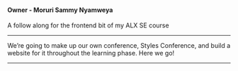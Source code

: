 #### Owner - Moruri Sammy Nyamweya

A follow along for the frontend bit of my ALX SE course

---

We’re going to make up our own conference, Styles Conference, and build a website for it throughout the learning phase. Here we go!

---

